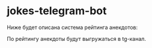 # jokes-telegram-bot
Ниже будет описана система рейтинга анекдотов:


По рейтингу анекдоты будут выгружаться в tg-канал.
